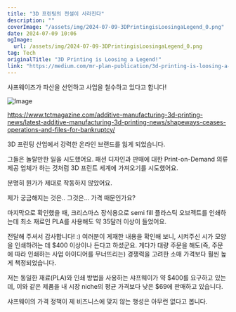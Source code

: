 ```yaml
---
title: "3D 프린팅의 전설이 사라진다"
description: ""
coverImage: "/assets/img/2024-07-09-3DPrintingisLoosingaLegend_0.png"
date: 2024-07-09 10:06
ogImage: 
  url: /assets/img/2024-07-09-3DPrintingisLoosingaLegend_0.png
tag: Tech
originalTitle: "3D Printing is Loosing a Legend!"
link: "https://medium.com/mr-plan-publication/3d-printing-is-loosing-a-legend-8c58dbd8bf80"
---
```



샤프웨이즈가 파산을 선언하고 사업을 철수하고 있다고 합니다!

![Image](/assets/img/2024-07-09-3DPrintingisLoosingaLegend_0.png)

https://www.tctmagazine.com/additive-manufacturing-3d-printing-news/latest-additive-manufacturing-3d-printing-news/shapeways-ceases-operations-and-files-for-bankruptcy/

3D 프린팅 산업에서 강력한 온라인 브랜드를 잃게 되었습니다.

<div class="content-ad"></div>

그들은 놀랄만한 일을 시도했어요. 패션 디자인과 판매에 대한 Print-on-Demand 의류 제공 업체가 하는 것처럼 3D 프린트 세계에 가져오기를 시도했어요.

분명히 뭔가가 제대로 작동하지 않았어요.

제가 궁금해지는 것은.. 그것은... 가격 때문인가요?

마지막으로 확인했을 때, 크리스마스 장식용으로 semi fill 플라스틱 오브젝트를 인쇄하는데 최소 재료인 PLA를 사용해도 약 35달러 이상이 들었어요.

<div class="content-ad"></div>

전달해 주셔서 감사합니다! :) 여러분이 게재한 내용을 확인해 보니, 시켜주신 시가 모양을 인쇄하려는 데 $400 이상이나 든다고 하셨군요. 게다가 대량 주문을 해도(즉, 주문에 따라 인쇄하는 사업 아이디어를 무너뜨리는) 경쟁력을 고려한 소매 가격보다 훨씬 높게 책정되었습니다.

저는 동일한 재료(PLA)와 인쇄 방법을 사용하는 샤프웨이가 약 $400를 요구하고 있는데, 이와 같은 제품을 내 시장 niche의 평균 가격보다 낮은 $69에 판매하고 있습니다.

샤프웨이의 가격 정책이 제 비즈니스에 맞지 않는 행성은 아무런 없다고 봅니다.